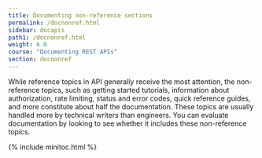 ```yaml
---
title: Documenting non-reference sections
permalink: /docnonref.html
sidebar: docapis
path1: /docnonref.html
weight: 6.0
course: "Documenting REST APIs"
section: docnonref
---
```


While reference topics in API generally receive the most attention, the non-reference topics, such as getting started tutorials, information about authorization, rate limiting, status and error codes, quick reference guides, and more constitute about half the documentation. These topics are usually handled more by technical writers than engineers. You can evaluate documentation by looking to see whether it includes these non-reference topics.

{% include minitoc.html %}
